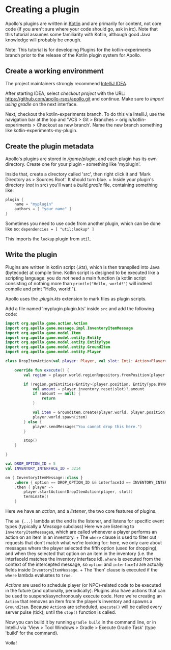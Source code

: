 # Creating a plugin

Apollo's plugins are written in [Kotlin](http://kotlinlang.org) and are
primarily for content, not core code (if you aren't sure where your code
should go, ask in irc). Note that this tutorial assumes some familiarity
with Kotlin, although good Java knowledge will probably be enough.

Note: This tutorial is for developing Plugins for the kotlin-experiments
branch prior to the release of the Kotlin plugin system for Apollo.

## Create a working environment

The project maintainers strongly recommend
[IntelliJ IDEA](https://www.jetbrains.com/idea/).

After starting IDEA, select *checkout project* with the URL:
https://github.com/apollo-rsps/apollo.git and continue. Make sure to
*import using gradle* on the next interface.

Next, checkout the kotlin-experiments branch. To do this via IntelliJ,
use the navigation bar at the top and 'VCS > Git > Branches >
origin/kotlin-experiments > Checkout as new branch'. Name the new branch
something like kotlin-experiments-my-plugin.

## Create the plugin metadata

Apollo's plugins are stored in */game/plugin*, and each plugin has its
own directory. Create one for your plugin - something like 'myplugin'.

Inside that, create a directory called 'src', then right click it and
'Mark Directory as > Sources Root'. It should turn blue. +
Inside your plugin's directory (*not* in src) you'll want a
*build.gradle* file, containing something like:

```groovy
plugin {
    name = "myplugin"
    authors = [ "your name" ]
}
```


Sometimes you need to use code from another plugin, which can be done
like so: `dependencies = [ "util:lookup" ]`

This imports the `lookup` plugin from `util`.

## Write the plugin

Plugins are written in kotlin script (_.kts_), which is then transpiled
into Java (bytecode) at compile time. Kotlin script is designed to be
executed like a scripting language: you do *not* need a main function (a
kotlin script consisting of nothing more than `println("Hello, world!")`
will indeed compile and print "Hello, world!").

Apollo uses the _.plugin.kts_ extension to mark files as plugin scripts.

Add a file named 'myplugin.plugin.kts' inside `src` and add the
following code:

```kotlin
import org.apollo.game.action.Action
import org.apollo.game.message.impl.InventoryItemMessage
import org.apollo.game.model.Item
import org.apollo.game.model.entity.Entity
import org.apollo.game.model.entity.EntityType
import org.apollo.game.model.entity.GroundItem
import org.apollo.game.model.entity.Player

class DropItemAction(val player: Player, val slot: Int): Action<Player>(delay = 0, immediate = true, player) {

    override fun execute() {
        val region = player.world.regionRepository.fromPosition(player.position)

        if (region.getEntities<Entity>(player.position, EntityType.DYNAMIC_OBJECT, EntityType.STATIC_OBJECT).isEmpty()) {
            val amount = player.inventory.reset(slot)?.amount
            if (amount == null) {
                return
            }

            val item = GroundItem.create(player.world, player.position, Item(item, amount), player)
            player.world.spawn(item)
        } else {
            player.sendMessage("You cannot drop this here.")
        }

        stop()
    }

}

val DROP_OPTION_ID = 5
val INVENTORY_INTERFACE_ID = 3214

on { InventoryItemMessage::class }
    .where { option == DROP_OPTION_ID && interfaceId == INVENTORY_INTERFACE_ID }
    .then { player ->
        player.startAction(DropItemAction(player, slot))
        terminate()
    }
```

Here we have an *action*, and a *listener*, the two core features of
plugins.

The `on {...}` lambda at the end is the listener, and listens for
specific event types (typically a *Message* subclass) Here we are
listening to `InventoryItemMessage`s, which are called whenever a player
performs an action on an item in an inventory. +
The `where` clause is used to filter out requests that don't match what
we're looking for: here, we only care about messages where the player
selected the fifth option (used for dropping), and when they selected
that option on an item in the inventory (i.e. the interfaceId matches
the inventory interface id). `where` is executed from the context of the
intercepted message, so `option` and `interfaceId` are actually fields
inside `InventoryItemMessage`. +
The 'then' clause is executed if the `where` lambda evaluates to `true`.

*Actions* are used to schedule player (or NPC)-related code to be
executed in the future (and optionally, periodically). Plugins also have
actions that can be used to suspend/asynchronously execute code. Here
we're creating an `Action` that removes an item from the player's
inventory and spawns a `GroundItem`. Because `Action`s are scheduled,
`execute()` will be called every server pulse (tick), until the `stop()`
function is called.

Now you can build it by running `gradle build` in the command line, or
in IntelliJ via 'View > Tool Windows > Gradle > Execute Gradle Task'
(type 'build' for the command).

Voila!

